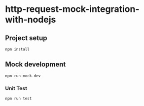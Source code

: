 # http-request-mock-integration-with-nodejs

## Project setup
```
npm install
```

## Mock development
```
npm run mock-dev
```

### Unit Test
```
npm run test
```
